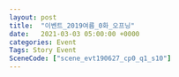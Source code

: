 ```yaml
---
layout: post
title:  "이벤트_2019여름_0화_오프닝"
date:   2021-03-03 05:00:00 +0000
categories: Event
Tags: Story Event
SceneCode: ["scene_evt190627_cp0_q1_s10"]
---
```

